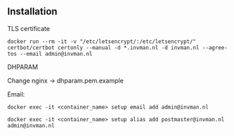 ## Installation

TLS certificate

`docker run --rm -it -v "/etc/letsencrypt/:/etc/letsencrypt/" certbot/certbot certonly --manual -d *.invman.nl -d invman.nl --agree-tos --email admin@invman.nl`

DHPARAM

Change nginx -> dhparam.pem.example

Email:

`docker exec -it <container_name> setup email add admin@invman.nl`

`docker exec -it <container_name> setup alias add postmaster@invman.nl admin@invman.nl`

